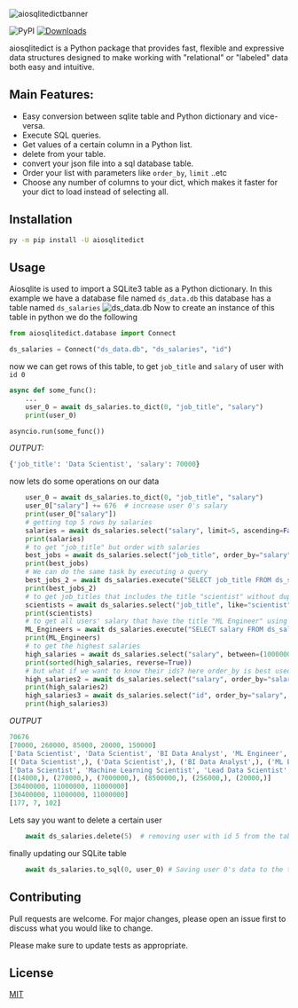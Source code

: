 ![aiosqlitedictbanner](https://user-images.githubusercontent.com/51752028/160848765-35b1577d-0d94-44e3-bca4-d7ef133b5a97.png)

![PyPI](https://img.shields.io/pypi/v/aiosqlitedict?style=flat)
[![Downloads](https://pepy.tech/badge/aiosqlitedict)](https://pepy.tech/project/aiosqlitedict)    
 

aiosqlitedict is a Python package that provides fast, flexible and expressive data structures designed to make working with "relational" or "labeled" data both easy and intuitive.


## Main Features:
* Easy conversion between sqlite table and Python dictionary and vice-versa.
* Execute SQL queries.
* Get values of a certain column in a Python list.
* delete from your table.
* convert your json file into a sql database table.
* Order your list with parameters like ``order_by``, ``limit`` ..etc
* Choose any number of columns to your dict, which makes it faster for your dict to load instead of selecting all.


## Installation

```bash
py -m pip install -U aiosqlitedict
```


## Usage

Aiosqlite is used to import a SQLite3 table as a Python dictionary.
In this example we have a database file named ``ds_data.db`` this database has a table named ``ds_salaries``
![ds_data.db](https://i.ibb.co/rvsrPCX/pic1.png)
Now to create an instance of this table in python we do the following
```python
from aiosqlitedict.database import Connect

ds_salaries = Connect("ds_data.db", "ds_salaries", "id")
```
now we can get rows of this table, to get `job_title` and `salary` of user with ``id 0``
```python
async def some_func():
    ...
    user_0 = await ds_salaries.to_dict(0, "job_title", "salary")
    print(user_0)

asyncio.run(some_func())
```
*OUTPUT:*
```py
{'job_title': 'Data Scientist', 'salary': 70000}
```
now lets do some operations on our data
```python
    user_0 = await ds_salaries.to_dict(0, "job_title", "salary")
    user_0["salary"] += 676  # increase user 0's salary
    print(user_0["salary"])
    # getting top 5 rows by salaries
    salaries = await ds_salaries.select("salary", limit=5, ascending=False)
    print(salaries)
    # to get "job_title" but order with salaries
    best_jobs = await ds_salaries.select("job_title", order_by="salary", limit=5, ascending=False)
    print(best_jobs)
    # We can do the same task by executing a query
    best_jobs_2 = await ds_salaries.execute("SELECT job_title FROM ds_salaries ORDER BY salary DESC LIMIT 5")
    print(best_jobs_2)
    # to get job_titles that includes the title "scientist" without duplicates
    scientists = await ds_salaries.select("job_title", like="scientist", distinct=True)
    print(scientists)
    # to get all users' salary that have the title "ML Engineer" using a query
    ML_Engineers = await ds_salaries.execute("SELECT salary FROM ds_salaries WHERE job_title = 'ML Engineer'")
    print(ML_Engineers)
    # to get the highest salaries
    high_salaries = await ds_salaries.select("salary", between=(10000000, 40000000))  # between 30M and 40M salary
    print(sorted(high_salaries, reverse=True))
    # but what if we want to know their ids? here order_by is best used
    high_salaries2 = await ds_salaries.select("salary", order_by="salary", limit=3, ascending=False) # id of richest to poorest
    print(high_salaries2)
    high_salaries3 = await ds_salaries.select("id", order_by="salary", limit=3, ascending=False) # id of richest to poorest
    print(high_salaries3)
```
*OUTPUT*
```python
70676
[70000, 260000, 85000, 20000, 150000]
['Data Scientist', 'Data Scientist', 'BI Data Analyst', 'ML Engineer', 'ML Engineer']
[('Data Scientist',), ('Data Scientist',), ('BI Data Analyst',), ('ML Engineer',), ('ML Engineer',)]
['Data Scientist', 'Machine Learning Scientist', 'Lead Data Scientist', 'Research Scientist', 'AI Scientist', 'Principal Data Scientist', 'Applied Data Scientist', 'Applied Machine Learning Scientist', 'Staff Data Scientist']
[(14000,), (270000,), (7000000,), (8500000,), (256000,), (20000,)]
[30400000, 11000000, 11000000]
[30400000, 11000000, 11000000]
[177, 7, 102]
```
Lets say you want to delete a certain user
```python
    await ds_salaries.delete(5)  # removing user with id 5 from the table.
```
finally updating our SQLite table
```python
    await ds_salaries.to_sql(0, user_0) # Saving user 0's data to the table
```
## Contributing
Pull requests are welcome. For major changes, please open an issue first to discuss what you would like to change.

Please make sure to update tests as appropriate.

## License
[MIT](https://choosealicense.com/licenses/mit/)